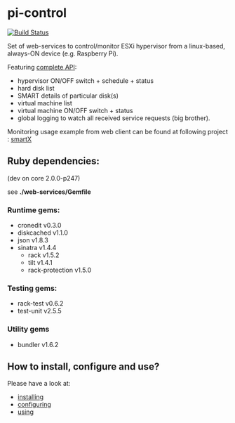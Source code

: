 pi-control
==========

[![Build Status](https://travis-ci.org/djey47/pi-control.svg?branch=master)](https://travis-ci.org/djey47/pi-control)

Set of web-services to control/monitor ESXi hypervisor from a linux-based, always-ON device (e.g. Raspberry Pi).

Featuring [complete API](https://github.com/djey47/pi-control/wiki/API-reference): 
- hypervisor ON/OFF switch + schedule + status
- hard disk list
- SMART details of particular disk(s)
- virtual machine list
- virtual machine ON/OFF switch + status
- global logging to watch all received service requests (big brother).

Monitoring usage example from web client can be found at following project : [smartX](https://github.com/djey47/smartX)

Ruby dependencies:
------------------
(dev on core 2.0.0-p247)

see **./web-services/Gemfile**

### Runtime gems:
- cronedit v0.3.0
- diskcached v1.1.0
- json v1.8.3
- sinatra v1.4.4
  - rack v1.5.2
  - tilt v1.4.1
  - rack-protection v1.5.0

### Testing gems:
- rack-test v0.6.2
- test-unit v2.5.5

### Utility gems
- bundler v1.6.2

How to install, configure and use?
----------------------------------

Please have a look at:
- [installing](https://github.com/djey47/pi-control/wiki/How-to-install%3F)
- [configuring](https://github.com/djey47/pi-control/wiki/How-to-configure%3F)
- [using](https://github.com/djey47/pi-control/wiki/How-to-use%3F)
